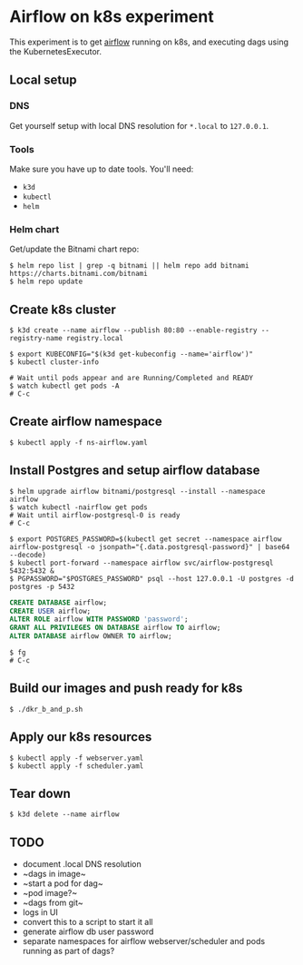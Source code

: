 # Airflow on k8s experiment
This experiment is to get [airflow](https://github.com/apache/airflow) running on k8s, and executing dags using the KubernetesExecutor.

## Local setup
### DNS
Get yourself setup with local DNS resolution for `*.local` to `127.0.0.1`.

### Tools
Make sure you have up to date tools. You'll need:
- `k3d`
- `kubectl`
- `helm`

### Helm chart
Get/update the Bitnami chart repo:
```shell
$ helm repo list | grep -q bitnami || helm repo add bitnami https://charts.bitnami.com/bitnami
$ helm repo update
```

## Create k8s cluster
```shell
$ k3d create --name airflow --publish 80:80 --enable-registry --registry-name registry.local

$ export KUBECONFIG="$(k3d get-kubeconfig --name='airflow')"
$ kubectl cluster-info
```

```shell
# Wait until pods appear and are Running/Completed and READY
$ watch kubectl get pods -A
# C-c
```

## Create airflow namespace
```shell
$ kubectl apply -f ns-airflow.yaml
```

## Install Postgres and setup airflow database
```shell
$ helm upgrade airflow bitnami/postgresql --install --namespace airflow
$ watch kubectl -nairflow get pods
# Wait until airflow-postgresql-0 is ready
# C-c

$ export POSTGRES_PASSWORD=$(kubectl get secret --namespace airflow airflow-postgresql -o jsonpath="{.data.postgresql-password}" | base64 --decode)
$ kubectl port-forward --namespace airflow svc/airflow-postgresql 5432:5432 &
$ PGPASSWORD="$POSTGRES_PASSWORD" psql --host 127.0.0.1 -U postgres -d postgres -p 5432
```

```sql
CREATE DATABASE airflow;
CREATE USER airflow;
ALTER ROLE airflow WITH PASSWORD 'password';
GRANT ALL PRIVILEGES ON DATABASE airflow TO airflow;
ALTER DATABASE airflow OWNER TO airflow;
```

```shell
$ fg
# C-c
```

## Build our images and push ready for k8s
```shell
$ ./dkr_b_and_p.sh
```

## Apply our k8s resources
```shell
$ kubectl apply -f webserver.yaml
$ kubectl apply -f scheduler.yaml
```

## Tear down
```shell
$ k3d delete --name airflow
```

## TODO
- document .local DNS resolution
- ~dags in image~
- ~start a pod for dag~
- ~pod image?~
- ~dags from git~
- logs in UI
- convert this to a script to start it all
- generate airflow db user password
- separate namespaces for airflow webserver/scheduler and pods running as part of dags?
